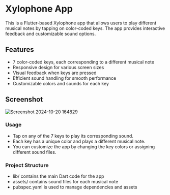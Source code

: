 <h1>Xylophone App</h1>
<p>This is a Flutter-based Xylophone app that allows users to play different musical notes by tapping on color-coded keys. The app provides interactive feedback and customizable sound options.</p>

<h2>Features</h2>
<ul>
<li>7 color-coded keys, each corresponding to a different musical note</li>
<li>Responsive design for various screen sizes</li>
<li>Visual feedback when keys are pressed</li>
<li>Efficient sound handling for smooth performance</li>
<li>Customizable colors and sounds for each key</li>
</ul>
<h2>Screenshot </h2>


![Screenshot 2024-10-20 164829](https://github.com/user-attachments/assets/42c26719-b67a-4b9e-b572-17edef05ec94)



<h3>Usage</h3>
<ul>
<li>Tap on any of the 7 keys to play its corresponding sound.</li>
<li>Each key has a unique color and plays a different musical note.</li>
<li>You can customize the app by changing the key colors or assigning different sound files.</li>
  </ul>
<h3>Project Structure</h3>
<ul>
<li>lib/ contains the main Dart code for the app</li>
<li>assets/ contains sound files for each musical note</li>
<li>pubspec.yaml is used to manage dependencies and assets</li>
</ul>
